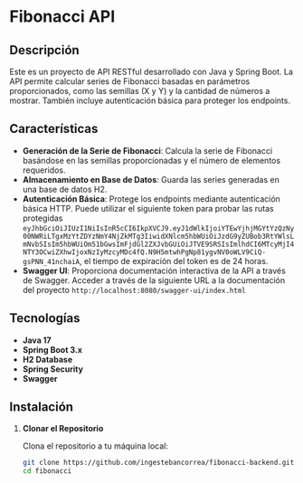 # Fibonacci API

## Descripción

Este es un proyecto de API RESTful desarrollado con Java y Spring Boot. La API permite calcular series de Fibonacci basadas en parámetros proporcionados, como las semillas (X y Y) y la cantidad de números a mostrar. También incluye autenticación básica para proteger los endpoints.

## Características

- **Generación de la Serie de Fibonacci**: Calcula la serie de Fibonacci basándose en las semillas proporcionadas y el número de elementos requeridos.
- **Almacenamiento en Base de Datos**: Guarda las series generadas en una base de datos H2.
- **Autenticación Básica**: Protege los endpoints mediante autenticación básica HTTP. Puede utilizar el siguiente token para probar las rutas protegidas `eyJhbGciOiJIUzI1NiIsInR5cCI6IkpXVCJ9.eyJ1dWlkIjoiYTEwYjhjMGYtYzQzNy00NWRiLTgxMzYtZDYzNmY4NjZkMTg3IiwidXNlcm5hbWUiOiJzdG9yZUBob3RtYWlsLmNvbSIsIm5hbWUiOm51bGwsImFjdGl2ZXJvbGUiOiJTVE9SRSIsImlhdCI6MTcyMjI4NTY3OCwiZXhwIjoxNzIyMzcyMDc4fQ.N9H5mtwhPgNp81ygvNV0oWLV9CiQ-gsPNN_41nchaiA`, el tiempo de expiración del token es de 24 horas.
- **Swagger UI**: Proporciona documentación interactiva de la API a través de Swagger. Acceder a través de la siguiente URL a la documentación del proyecto `http://localhost:8080/swagger-ui/index.html`

## Tecnologías

- **Java 17**
- **Spring Boot 3.x**
- **H2 Database**
- **Spring Security**
- **Swagger**

## Instalación

1. **Clonar el Repositorio**

   Clona el repositorio a tu máquina local:

   ```bash
   git clone https://github.com/ingestebancorrea/fibonacci-backend.git
   cd fibonacci